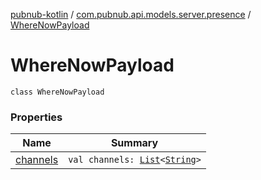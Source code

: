[pubnub-kotlin](../../index.md) / [com.pubnub.api.models.server.presence](../index.md) / [WhereNowPayload](./index.md)

# WhereNowPayload

`class WhereNowPayload`

### Properties

| Name | Summary |
|---|---|
| [channels](channels.md) | `val channels: `[`List`](https://kotlinlang.org/api/latest/jvm/stdlib/kotlin.collections/-list/index.html)`<`[`String`](https://kotlinlang.org/api/latest/jvm/stdlib/kotlin/-string/index.html)`>` |
